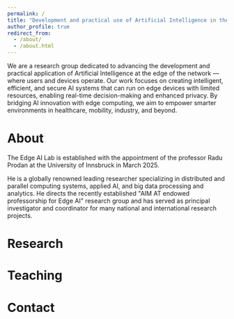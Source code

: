 ```yaml
---
permalink: /
title: "Development and practical use of Artificial Intelligence in the Edge of the user"
author_profile: true
redirect_from: 
  - /about/
  - /about.html
---
```


We are a research group dedicated to advancing the development and practical application of Artificial Intelligence at the edge of the network — where users and devices operate. Our work focuses on creating intelligent, efficient, and secure AI systems that can run on edge devices with limited resources, enabling real-time decision-making and enhanced privacy. By bridging AI innovation with edge computing, we aim to empower smarter environments in healthcare, mobility, industry, and beyond.

About
======
The Edge AI Lab is established with the appointment of the professor Radu Prodan at the University of Innsbruck in March 2025. 

He is a globally renowned leading researcher specializing in distributed and parallel computing systems, applied AI, and big data processing and analytics. He directs the recently established "AIM AT endowed professorship for Edge AI" research group and has served as principal investigator and coordinator for many national and international research projects.

Research
======

Teaching
======

Contact
======